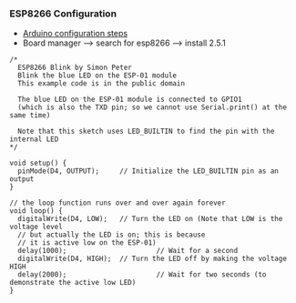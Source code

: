 ### ESP8266 Configuration
- [Arduino configuration steps](https://create.arduino.cc/projecthub/electropeak/getting-started-w-nodemcu-esp8266-on-arduino-ide-28184f)
- Board manager --> search for esp8266 --> install 2.5.1
```
/*
  ESP8266 Blink by Simon Peter
  Blink the blue LED on the ESP-01 module
  This example code is in the public domain

  The blue LED on the ESP-01 module is connected to GPIO1
  (which is also the TXD pin; so we cannot use Serial.print() at the same time)

  Note that this sketch uses LED_BUILTIN to find the pin with the internal LED
*/

void setup() {
  pinMode(D4, OUTPUT);     // Initialize the LED_BUILTIN pin as an output
}

// the loop function runs over and over again forever
void loop() {
  digitalWrite(D4, LOW);   // Turn the LED on (Note that LOW is the voltage level
  // but actually the LED is on; this is because
  // it is active low on the ESP-01)
  delay(1000);                      // Wait for a second
  digitalWrite(D4, HIGH);  // Turn the LED off by making the voltage HIGH
  delay(2000);                      // Wait for two seconds (to demonstrate the active low LED)
}

```

